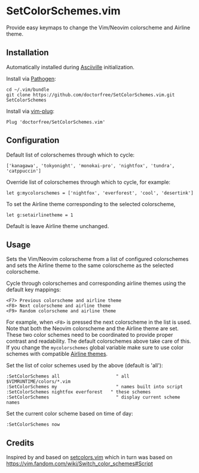 # SetColorSchemes.vim

Provide easy keymaps to change the Vim/Neovim colorscheme and Airline theme.

## Installation

Automatically installed during
[Asciiville](https://github.com/doctorfree/Asciiville)
initialization.

Install via [Pathogen](https://github.com/tpope/vim-pathogen):

    cd ~/.vim/bundle
    git clone https://github.com/doctorfree/SetColorSchemes.vim.git SetColorSchemes

Install via [vim-plug](https://github.com/junegunn/vim-plug):

    Plug 'doctorfree/SetColorSchemes.vim'

## Configuration

Default list of colorschemes through which to cycle:

    ['kanagawa', 'tokyonight', 'monokai-pro', 'nightfox', 'tundra', 'catppuccin']

Override list of colorschemes through which to cycle, for example:

    let g:mycolorschemes = ['nightfox', 'everforest', 'cool', 'desertink']

To set the Airline theme corresponding to the selected colorscheme,

    let g:setairlinetheme = 1

Default is leave Airline theme unchanged.

## Usage

Sets the Vim/Neovim colorscheme from a list of configured colorschemes and
sets the Airline theme to the same colorscheme as the selected colorscheme.

Cycle through colorschemes and corresponding airline themes using the default
key mappings:

    <F7> Previous colorscheme and airline theme
    <F8> Next colorscheme and airline theme
    <F9> Random colorscheme and airline theme

For example, when `<F8>` is pressed the next colorscheme in the list is used.
Note that both the Neovim colorscheme and the Airline theme are set. These
two color schemes need to be coordinated to provide proper contrast and
readability. The default colorschemes above take care of this. If you change
the `mycolorschemes` global variable make sure to use color schemes with
compatible [Airline themes](https://github.com/vim-airline/vim-airline-themes).

Set the list of color schemes used by the above (default is 'all'):

```vim
:SetColorSchemes all                     " all $VIMRUNTIME/colors/*.vim
:SetColorSchemes my                      " names built into script
:SetColorSchemes nightfox everforest   " these schemes
:SetColorSchemes                         " display current scheme names
```

Set the current color scheme based on time of day:

```vim
:SetColorSchemes now
```

## Credits

Inspired by and based on [setcolors.vim](https://github.com/felixhummel/setcolors.vim)
which in turn was based on https://vim.fandom.com/wiki/Switch_color_schemes#Script
